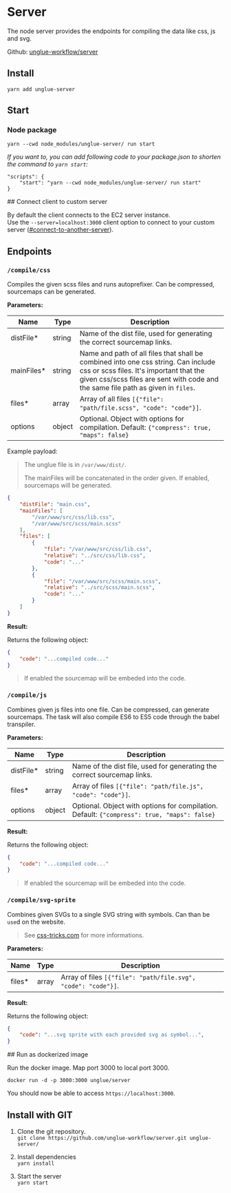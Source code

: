# Server

The node server provides the endpoints for compiling the data like css, js and svg.

Github: [unglue-workflow/server](https://github.com/unglue-workflow/server)

## Install

`yarn add unglue-server`

## Start

### Node package

`yarn --cwd node_modules/unglue-server/ run start`

*If you want to, you can add following code to your package.json to shorten the command to `yarn start`:*

```
"scripts": {
    "start": "yarn --cwd node_modules/unglue-server/ run start"
}
```

## Connect client to custom server

By default the client connects to the EC2 server instance.  
Use the `--server=localhost:3000` client option to connect to your custom server ([#connect-to-another-server](https://unglue-docs.readthedocs.io/en/latest/client/#connect-to-another-server)).

## Endpoints

### `/compile/css`

Compiles the given scss files and runs autoprefixer. Can be compressed, sourcemaps can be generated.

**Parameters:**

| Name | Type | Description |
|---|---|---|
| distFile* | string | Name of the dist file, used for generating the correct sourcemap links. |
| mainFiles* | string | Name and path of all files that shall be combined into one css string. Can include css or scss files. It's important that the given css/scss files are sent with code and the same file path as given in `files`. |
| files* | array | Array of all files `[{"file": "path/file.scss", "code": "code"}]`.
| options | object | Optional. Object with options for compilation. Default: `{"compress": true, "maps": false}` |

Example payload:

> The unglue file is in `/var/www/dist/`.  
> 
> The mainFiles will be concatenated in the order given. If enabled, sourcemaps will be generated.

```json
{
    "distFile": "main.css",
	"mainFiles": [
		"/var/www/src/css/lib.css",
		"/var/www/src/scss/main.scss"
	],
	"files": [
		{
			"file": "/var/www/src/css/lib.css",
			"relative": "../src/css/lib.css",
			"code": "..."
		},
		{
			"file": "/var/www/src/scss/main.scss",
			"relative": "../src/scss/main.scss",
			"code": "..."
		}
	]
}
```

**Result:**

Returns the following object:

```json
{
	"code": "...compiled code..."
}
```

> If enabled the sourcemap will be embeded into the code.


### `/compile/js`

Combines given js files into one file. Can be compressed, can generate sourcemaps. The task will also compile ES6 to ES5 code through the babel transpiler.

**Parameters:**

| Name | Type | Description |
|---|---|---|
| distFile* | string | Name of the dist file, used for generating the correct sourcemap links. |
| files* | array | Array of files `[{"file": "path/file.js", "code": "code"}]`.
| options | object | Optional. Object with options for compilation. Default: `{"compress": true, "maps": false}` |

**Result:**

Returns the following object:

```json
{
	"code": "...compiled code..."
}
```

> If enabled the sourcemap will be embeded into the code.

### `/compile/svg-sprite`

Combines given SVGs to a single SVG string with symbols. Can than be `use`d on the website.

> See [css-tricks.com](https://css-tricks.com/svg-use-with-external-reference-take-2/) for more informations.

**Parameters:**

| Name | Type | Description |
|---|---|---|
| files* | array | Array of files `[{"file": "path/file.svg", "code": "code"}]`.

**Result:**

Returns the following object:

```json
{
	"code": "...svg sprite with each provided svg as symbol...",
}
```

## Run as dockerized image

Run the docker image. Map port 3000 to local port 3000.

`docker run -d -p 3000:3000 unglue/server`

You should now be able to access `https://localhost:3000`.

## Install with GIT

1. Clone the git repository.  
	`git clone https://github.com/unglue-workflow/server.git unglue-server/`

2. Install dependencies  
	`yarn install`

3. Start the server  
	`yarn start`
